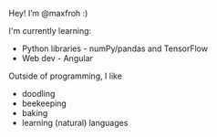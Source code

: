 Hey! I’m @maxfroh :)

I'm currently learning:
  - Python libraries - numPy/pandas and TensorFlow
  - Web dev - Angular

Outside of programming, I like
  - doodling
  - beekeeping
  - baking
  - learning (natural) languages


<!---
maxfroh/maxfroh is a ✨ special ✨ repository because its `README.md` (this file) appears on your GitHub profile.
You can click the Preview link to take a look at your changes.
--->
